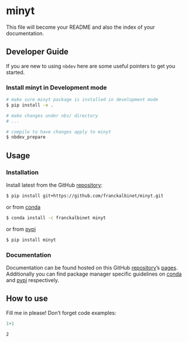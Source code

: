 # minyt


<!-- WARNING: THIS FILE WAS AUTOGENERATED! DO NOT EDIT! -->

This file will become your README and also the index of your
documentation.

## Developer Guide

If you are new to using `nbdev` here are some useful pointers to get you
started.

### Install minyt in Development mode

``` sh
# make sure minyt package is installed in development mode
$ pip install -e .

# make changes under nbs/ directory
# ...

# compile to have changes apply to minyt
$ nbdev_prepare
```

## Usage

### Installation

Install latest from the GitHub
[repository](https://github.com/franckalbinet/minyt):

``` sh
$ pip install git+https://github.com/franckalbinet/minyt.git
```

or from [conda](https://anaconda.org/franckalbinet/minyt)

``` sh
$ conda install -c franckalbinet minyt
```

or from [pypi](https://pypi.org/project/minyt/)

``` sh
$ pip install minyt
```

### Documentation

Documentation can be found hosted on this GitHub
[repository](https://github.com/franckalbinet/minyt)’s
[pages](https://franckalbinet.github.io/minyt/). Additionally you can
find package manager specific guidelines on
[conda](https://anaconda.org/franckalbinet/minyt) and
[pypi](https://pypi.org/project/minyt/) respectively.

## How to use

Fill me in please! Don’t forget code examples:

``` python
1+1
```

    2

